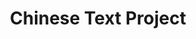 ---
objectid: '59'
title: Chinese Text Project
alternatetitle:
external_url: https://ctext.org/
category: Digital Manuscript and Rare Book Collections
institution:
description: The goal of this site is to present accurate and accessible copies of
  ancient (in particular pre-Qin and Han dynasty) Chinese texts in an organized and
  searchable format, and to make the best possible use of modern technology to aid
  in the study and research of these texts, so making them accessible to the widest
  possible audience.
layout: resource
---